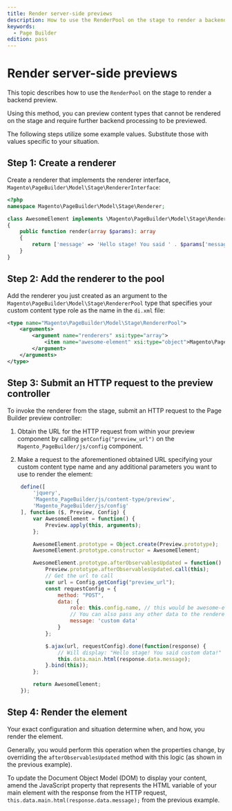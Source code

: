 ```yaml
---
title: Render server-side previews
description: How to use the RenderPool on the stage to render a backend preview.
keywords:
  - Page Builder
edition: pass
---
```


# Render server-side previews

This topic describes how to use the `RenderPool` on the stage to render a backend preview.

Using this method, you can preview content types that cannot be rendered on the stage and require further backend processing to be previewed.

The following steps utilize some example values. Substitute those with values specific to your situation.

## Step 1: Create a renderer

Create a renderer that implements the renderer interface, `Magento\PageBuilder\Model\Stage\RendererInterface`:

``` php
<?php
namespace Magento\PageBuilder\Model\Stage\Renderer;

class AwesomeElement implements \Magento\PageBuilder\Model\Stage\RendererInterface
{
    public function render(array $params): array
    {
        return ['message' => 'Hello stage! You said ' . $params['message'] . '!'];
    }
}
```

## Step 2: Add the renderer to the pool

Add the renderer you just created as an argument to the `Magento\PageBuilder\Model\Stage\RendererPool` type that specifies your custom content type role as the name in the `di.xml` file:

``` xml
<type name="Magento\PageBuilder\Model\Stage\RendererPool">
    <arguments>
        <argument name="renderers" xsi:type="array">
            <item name="awesome-element" xsi:type="object">Magento\PageBuilder\Model\Stage\Renderer\AwesomeElement</item>
        </argument>
    </arguments>
</type>
```

## Step 3: Submit an HTTP request to the preview controller

To invoke the renderer from the stage, submit an HTTP request to the Page Builder preview controller:

1. Obtain the URL for the HTTP request from within your preview component by calling `getConfig("preview_url")` on the `Magento_PageBuilder/js/config` component.
1. Make a request to the aforementioned obtained URL specifying your custom content type name and any additional parameters you want to use to render the element:

    ```javascript
     define([
         'jquery',
         'Magento_PageBuilder/js/content-type/preview',
         'Magento_PageBuilder/js/config'
     ], function ($, Preview, Config) {
         var AwesomeElement = function() {
             Preview.apply(this, arguments);
         };

         AwesomeElement.prototype = Object.create(Preview.prototype);
         AwesomeElement.prototype.constructor = AwesomeElement;

         AwesomeElement.prototype.afterObservablesUpdated = function() {
             Preview.prototype.afterObservablesUpdated.call(this);
             // Get the url to call
             var url = Config.getConfig("preview_url");
             const requestConfig = {
                 method: "POST",
                 data: {
                     role: this.config.name, // this would be awesome-element in this case
                     // You can also pass any other data to the renderer
                     message: 'custom data'
                 }
             };

             $.ajax(url, requestConfig).done(function(response) {
                 // Will display: "Hello stage! You said custom data!"
                 this.data.main.html(response.data.message);
             }.bind(this));
         };

         return AwesomeElement;
     });
    ```

## Step 4: Render the element

Your exact configuration and situation determine when, and how, you render the element.

Generally, you would perform this operation when the properties change, by overriding the `afterObservablesUpdated` method with this logic (as shown in the previous example).

To update the Document Object Model (DOM) to display your content, amend the JavaScript property that represents the HTML variable of your main element with the response from the HTTP request, `this.data.main.html(response.data.message);` from the previous example.
